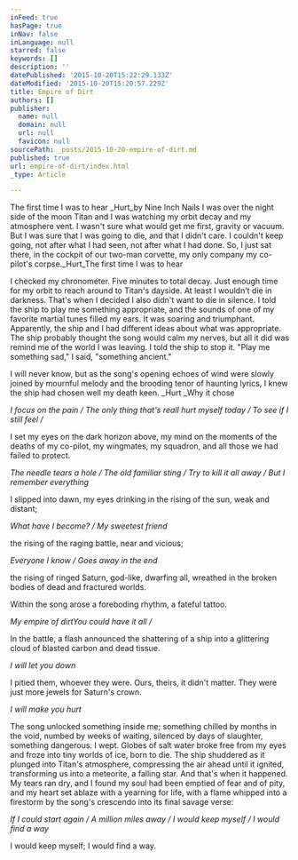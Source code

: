 ```yaml
---
inFeed: true
hasPage: true
inNav: false
inLanguage: null
starred: false
keywords: []
description: ''
datePublished: '2015-10-20T15:22:29.133Z'
dateModified: '2015-10-20T15:20:57.229Z'
title: Empire of Dirt
authors: []
publisher:
  name: null
  domain: null
  url: null
  favicon: null
sourcePath: _posts/2015-10-20-empire-of-dirt.md
published: true
url: empire-of-dirt/index.html
_type: Article

---
```

The first time I was to hear _Hurt_by Nine
Inch Nails I was over the night side of the moon Titan and I was watching my
orbit decay and my atmosphere vent. I wasn't sure what would get me first,
gravity or vacuum. But I was sure that I was going to die, and that I didn't
care. I couldn't keep going, not after what I had seen, not after what I had
done. So, I just sat there, in the cockpit of our two-man corvette, my only
company my co-pilot's corpse._Hurt_The
first time I was to hear 

I checked my chronometer. Five
minutes to total decay. Just enough time for my orbit to reach around to
Titan's dayside. At least I wouldn't die in darkness. That's when I decided I also
didn't want to die in silence. I told the ship to play me something
appropriate, and the sounds of one of my favorite martial tunes filled my ears.
It was soaring and triumphant. Apparently, the ship and I had different ideas
about what was appropriate. The ship probably thought the song would calm my
nerves, but all it did was remind me of the world I was leaving. I told the
ship to stop it. "Play me something sad," I said, "something ancient."

I will never know, but as the song's opening echoes of wind
were slowly joined by mournful melody and the brooding tenor of haunting lyrics,
I knew the ship had chosen well my death keen. _Hurt _Why it chose 

_I focus on the pain / The only
thing that's realI hurt myself today / To see if I still
feel /_

I
set my eyes on the dark horizon above, my mind on the moments of the deaths of
my co-pilot, my wingmates, my squadron, and all those we had failed to protect.

_The needle tears a hole / The old
familiar sting / Try to kill it all away / But I remember everything_

I
slipped into dawn, my eyes drinking in the rising of the sun, weak and distant;

_What have I become? / My sweetest friend_

the rising of the
raging battle, near and vicious;

_Everyone I know / Goes away in the end_

the rising of ringed
Saturn, god-like, dwarfing all, wreathed in the broken bodies of dead and
fractured worlds. 

Within
the song arose a foreboding rhythm, a fateful tattoo.

_My empire of dirtYou could have it all /_

In
the battle, a flash announced the shattering of a ship into a glittering cloud
of blasted carbon and dead tissue.

_I will let you down_

I pitied them, whoever they were. Ours,
theirs, it didn't matter. They were just more jewels for Saturn's crown.

_I will make you hurt_

The song unlocked something inside me;
something chilled by months in the void, numbed by weeks of waiting, silenced
by days of slaughter, something dangerous. I wept. Globes of salt water broke
free from my eyes and froze into tiny worlds of ice, born to die. The ship shuddered
as it plunged into Titan's atmosphere, compressing the air ahead until it
ignited, transforming us into a meteorite, a falling star. And that's when it
happened. My tears ran dry, and I found my soul had been emptied of fear and of
pity, and my heart set ablaze with a yearning for life, with a flame whipped
into a firestorm by the song's crescendo into its final savage verse:

_If I could start again / A million miles
away / I would keep myself / I would find a way_

I
would keep myself; I would find a way.
